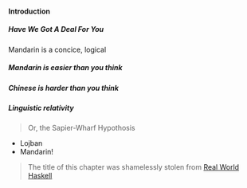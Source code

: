 

#### Introduction

##### Have We Got A Deal For You

Mandarin is a concice, logical 

##### Mandarin is easier than you think

##### Chinese is harder than you think

##### Linguistic relativity
> Or, the Sapier-Wharf Hypothosis

 - Lojban
 - Mandarin!











> The title of this chapter was shamelessly stolen from  [Real World Haskell]()

